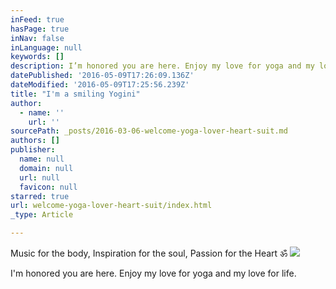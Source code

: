 ```yaml
---
inFeed: true
hasPage: true
inNav: false
inLanguage: null
keywords: []
description: I’m honored you are here. Enjoy my love for yoga and my love for life.
datePublished: '2016-05-09T17:26:09.136Z'
dateModified: '2016-05-09T17:25:56.239Z'
title: "I'm a smiling Yogini"
author:
  - name: ''
    url: ''
sourcePath: _posts/2016-03-06-welcome-yoga-lover-heart-suit.md
authors: []
publisher:
  name: null
  domain: null
  url: null
  favicon: null
starred: true
url: welcome-yoga-lover-heart-suit/index.html
_type: Article

---
```

Music for the body, Inspiration for the soul, Passion for the Heart ॐ
![](https://the-grid-user-content.s3-us-west-2.amazonaws.com/b71cb94b-8db8-4b41-9715-967ed642f566.jpg)

I'm honored you are here. Enjoy my love for yoga and my love for life.